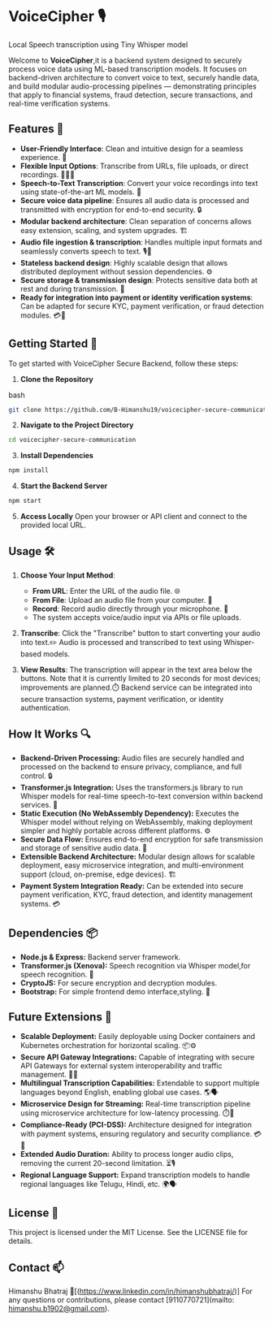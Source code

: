 # VoiceCipher 🎙️
Local Speech transcription using Tiny Whisper model

Welcome to **VoiceCipher**,it is a backend system designed to securely process voice data using ML-based transcription models. It focuses on backend-driven architecture to convert voice to text, securely handle data, and build modular audio-processing pipelines — demonstrating principles that apply to financial systems, fraud detection, secure transactions, and real-time verification systems.


## Features 🌟

- **User-Friendly Interface**: Clean and intuitive design for a seamless experience. 🎨
- **Flexible Input Options**: Transcribe from URLs, file uploads, or direct recordings. 🔗📁🎤
- **Speech-to-Text Transcription**: Convert your voice recordings into text using state-of-the-art ML models. 🧠
- **Secure voice data pipeline**: Ensures all audio data is processed and transmitted with encryption for end-to-end security. 🔒
- **Modular backend architecture**: Clean separation of concerns allows easy extension, scaling, and system upgrades. 🏗️
- **Audio file ingestion & transcription**: Handles multiple input formats and seamlessly converts speech to text. 🎙️📝
- **Stateless backend design**: Highly scalable design that allows distributed deployment without session dependencies. ⚙️
- **Secure storage & transmission design**: Protects sensitive data both at rest and during transmission. 🔐
- **Ready for integration into payment or identity verification systems**: Can be adapted for secure KYC, payment verification, or fraud detection modules. 💳🔎


## Getting Started 🚀
To get started with VoiceCipher Secure Backend, follow these steps:

1. **Clone the Repository**

bash
```bash
git clone https://github.com/B-Himanshu19/voicecipher-secure-communication.git
```
2. **Navigate to the Project Directory**

```bash
cd voicecipher-secure-communication
```

3. **Install Dependencies**

```bash
npm install
```

4. **Start the Backend Server**

```bash
npm start
```

5. **Access Locally**
Open your browser or API client and connect to the provided local URL.


## Usage 🛠️
1. **Choose Your Input Method**:
   - **From URL**: Enter the URL of the audio file. 🌐
   - **From File**: Upload an audio file from your computer. 📁
   - **Record**: Record audio directly through your microphone. 🎤
   - The system accepts voice/audio input via APIs or file uploads.

2. **Transcribe**: Click the "Transcribe" button to start converting your audio into text.✏️
                   Audio is processed and transcribed to text using Whisper-based models.


4. **View Results**: The transcription will appear in the text area below the buttons. Note that it is currently limited to 20 seconds for most devices; improvements are planned.⏱️
                     Backend service can be integrated into secure transaction systems, payment verification, or identity authentication.


## How It Works 🔍

- **Backend-Driven Processing:** Audio files are securely handled and processed on the backend to ensure privacy, compliance, and full control. 🔒  
- **Transformer.js Integration:** Uses the transformers.js library to run Whisper models for real-time speech-to-text conversion within backend services. 🧠  
- **Static Execution (No WebAssembly Dependency):** Executes the Whisper model without relying on WebAssembly, making deployment simpler and highly portable across different platforms. ⚙️  
- **Secure Data Flow:** Ensures end-to-end encryption for safe transmission and storage of sensitive audio data. 🔐  
- **Extensible Backend Architecture:** Modular design allows for scalable deployment, easy microservice integration, and multi-environment support (cloud, on-premise, edge devices). 🏗️  
- **Payment System Integration Ready:** Can be extended into secure payment verification, KYC, fraud detection, and identity management systems. 💳



## Dependencies 📦
- **Node.js & Express:** Backend server framework.
- **Transformer.js (Xenova):** Speech recognition via Whisper model,for speech recognition. 🧠
- **CryptoJS:** For secure encryption and decryption modules.
- **Bootstrap:** For simple frontend demo interface,styling. 🎨


## Future Extensions 🚧

- **Scalable Deployment:** Easily deployable using Docker containers and Kubernetes orchestration for horizontal scaling. 📦⚙️  
- **Secure API Gateway Integrations:** Capable of integrating with secure API Gateways for external system interoperability and traffic management. 🔐🌐  
- **Multilingual Transcription Capabilities:** Extendable to support multiple languages beyond English, enabling global use cases. 🌎🗣️  
- **Microservice Design for Streaming:** Real-time transcription pipeline using microservice architecture for low-latency processing. ⏱️🧩  
- **Compliance-Ready (PCI-DSS):** Architecture designed for integration with payment systems, ensuring regulatory and security compliance. 💳📑  
- **Extended Audio Duration:** Ability to process longer audio clips, removing the current 20-second limitation. ⏳🎙️  
- **Regional Language Support:** Expand transcription models to handle regional languages like Telugu, Hindi, etc. 🌍🗣️

## License 📝
This project is licensed under the MIT License. See the LICENSE file for details.

## Contact 📫
Himanshu Bhatraj
📧[(https://www.linkedin.com/in/himanshubhatraj/)]
For any questions or contributions, please contact [9110770721](mailto: himanshu.b1902@gmail.com).
